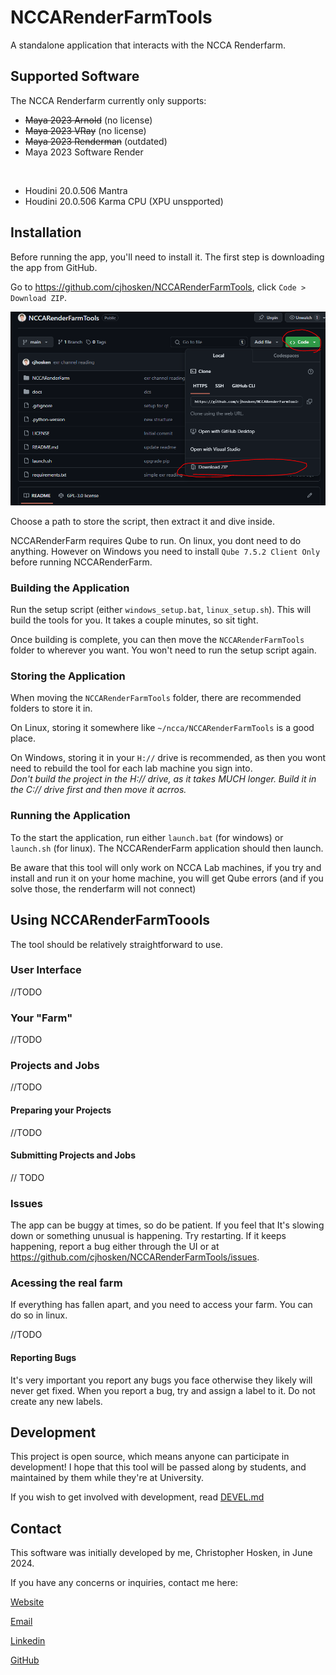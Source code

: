 # NCCARenderFarmTools
A standalone application that interacts with the NCCA Renderfarm.

## Supported Software

The NCCA Renderfarm currently only supports:

 - ~~Maya 2023 Arnold~~ (no license)
 - ~~Maya 2023 VRay~~ (no license)
 - ~~Maya 2023 Renderman~~ (outdated)
 - Maya 2023 Software Render

<br>

 - Houdini 20.0.506 Mantra
 - Houdini 20.0.506 Karma CPU (XPU unspported)

## Installation
Before running the app, you'll need to install it. The first step is downloading the app from GitHub. 

Go to https://github.com/cjhosken/NCCARenderFarmTools, click `Code > Download ZIP`.

![Downloading](docs/images/download.png)

Choose a path to store the script, then extract it and dive inside.


NCCARenderFarm requires Qube to run. On linux, you dont need to do anything. However on Windows you need to install `Qube 7.5.2 Client Only` before running NCCARenderFarm.

### Building the Application

Run the setup script (either `windows_setup.bat`, `linux_setup.sh`). This will build the tools for you. It takes a couple minutes, so sit tight.

Once building is complete, you can then move the `NCCARenderFarmTools` folder to wherever you want. You won't need to run the setup script again.

### Storing the Application

When moving the `NCCARenderFarmTools` folder, there are recommended folders to store it in.

On Linux, storing it somewhere like `~/ncca/NCCARenderFarmTools` is a good place.

On Windows, storing it in your `H://` drive is recommended, as then you wont need to rebuild the tool for each lab machine you sign into. <br>
*Don't build the project in the H:// drive, as it takes MUCH longer. Build it in the C:// drive first and then move it acrros.*

### Running the Application

To the start the application, run either `launch.bat` (for windows) or `launch.sh` (for linux). The NCCARenderFarm application should then launch.

Be aware that this tool will only work on NCCA Lab machines, if you try and install and run it on your home machine, you will get Qube errors (and if you solve those, the renderfarm will not connect)


## Using NCCARenderFarmToools

The tool should be relatively straightforward to use.

### User Interface

//TODO

### Your "Farm"

//TODO

### Projects and Jobs

//TODO

#### Preparing your Projects

//TODO

#### Submitting Projects and Jobs

// TODO

### Issues

The app can be buggy at times, so do be patient. If you feel that It's slowing down or something unusual is happening. Try restarting. If it keeps happening, report a bug either through the UI or at https://github.com/cjhosken/NCCARenderFarmTools/issues.


### Acessing the real farm

If everything has fallen apart, and you need to access your farm. You can do so in linux.

//TODO

#### Reporting Bugs

It's very important you report any bugs you face otherwise they likely will never get fixed. When you report a bug, try and assign a label to it. Do not create any new labels.

## Development

This project is open source, which means anyone can participate in development! I hope that this tool will be passed along by students, and maintained by them while they're at University.

If you wish to get involved with development, read [DEVEL.md](DEVEL.md)

## Contact

This software was initially developed by me, Christopher Hosken, in June 2024.

If you have any concerns or inquiries, contact me here:

[Website](https://cjhosken.github.io/)

[Email](mailto:hoskenchristopher@gmail.com)

[Linkedin](https://www.linkedin.com/in/christopher-hosken/)

[GitHub](https://github.com/cjhosken)